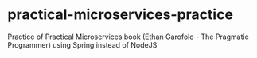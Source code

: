 # practical-microservices-practice
Practice of Practical Microservices book (Ethan Garofolo - The Pragmatic Programmer) using Spring instead of NodeJS

